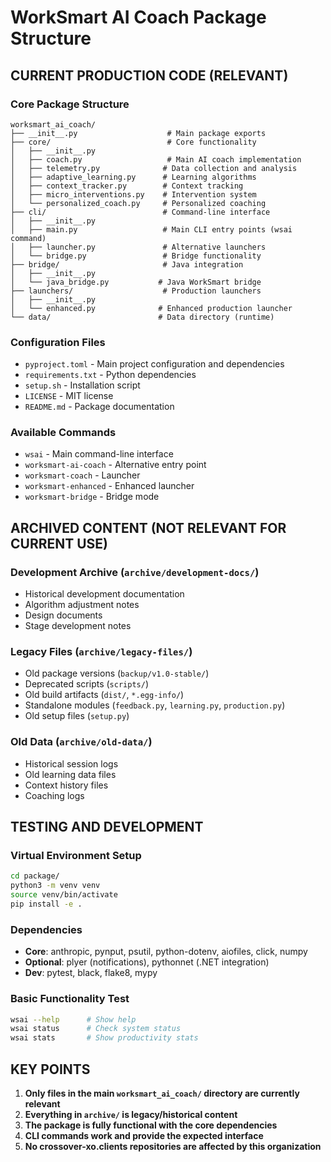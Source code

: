 # WorkSmart AI Coach Package Structure

## CURRENT PRODUCTION CODE (RELEVANT)

### Core Package Structure
```
worksmart_ai_coach/
├── __init__.py                    # Main package exports
├── core/                          # Core functionality
│   ├── __init__.py
│   ├── coach.py                   # Main AI coach implementation
│   ├── telemetry.py              # Data collection and analysis
│   ├── adaptive_learning.py      # Learning algorithms
│   ├── context_tracker.py        # Context tracking
│   ├── micro_interventions.py    # Intervention system
│   └── personalized_coach.py     # Personalized coaching
├── cli/                          # Command-line interface
│   ├── __init__.py
│   ├── main.py                   # Main CLI entry points (wsai command)
│   ├── launcher.py               # Alternative launchers
│   └── bridge.py                 # Bridge functionality
├── bridge/                       # Java integration
│   ├── __init__.py
│   └── java_bridge.py           # Java WorkSmart bridge
├── launchers/                    # Production launchers
│   ├── __init__.py
│   └── enhanced.py              # Enhanced production launcher
└── data/                        # Data directory (runtime)
```

### Configuration Files
- `pyproject.toml` - Main project configuration and dependencies
- `requirements.txt` - Python dependencies
- `setup.sh` - Installation script
- `LICENSE` - MIT license
- `README.md` - Package documentation

### Available Commands
- `wsai` - Main command-line interface
- `worksmart-ai-coach` - Alternative entry point
- `worksmart-coach` - Launcher
- `worksmart-enhanced` - Enhanced launcher
- `worksmart-bridge` - Bridge mode

## ARCHIVED CONTENT (NOT RELEVANT FOR CURRENT USE)

### Development Archive (`archive/development-docs/`)
- Historical development documentation
- Algorithm adjustment notes
- Design documents
- Stage development notes

### Legacy Files (`archive/legacy-files/`)
- Old package versions (`backup/v1.0-stable/`)
- Deprecated scripts (`scripts/`)
- Old build artifacts (`dist/`, `*.egg-info/`)
- Standalone modules (`feedback.py`, `learning.py`, `production.py`)
- Old setup files (`setup.py`)

### Old Data (`archive/old-data/`)
- Historical session logs
- Old learning data files
- Context history files
- Coaching logs

## TESTING AND DEVELOPMENT

### Virtual Environment Setup
```bash
cd package/
python3 -m venv venv
source venv/bin/activate
pip install -e .
```

### Dependencies
- **Core**: anthropic, pynput, psutil, python-dotenv, aiofiles, click, numpy
- **Optional**: plyer (notifications), pythonnet (.NET integration)
- **Dev**: pytest, black, flake8, mypy

### Basic Functionality Test
```bash
wsai --help      # Show help
wsai status      # Check system status
wsai stats       # Show productivity stats
```

## KEY POINTS

1. **Only files in the main `worksmart_ai_coach/` directory are currently relevant**
2. **Everything in `archive/` is legacy/historical content**
3. **The package is fully functional with the core dependencies**
4. **CLI commands work and provide the expected interface**
5. **No crossover-xo.clients repositories are affected by this organization**